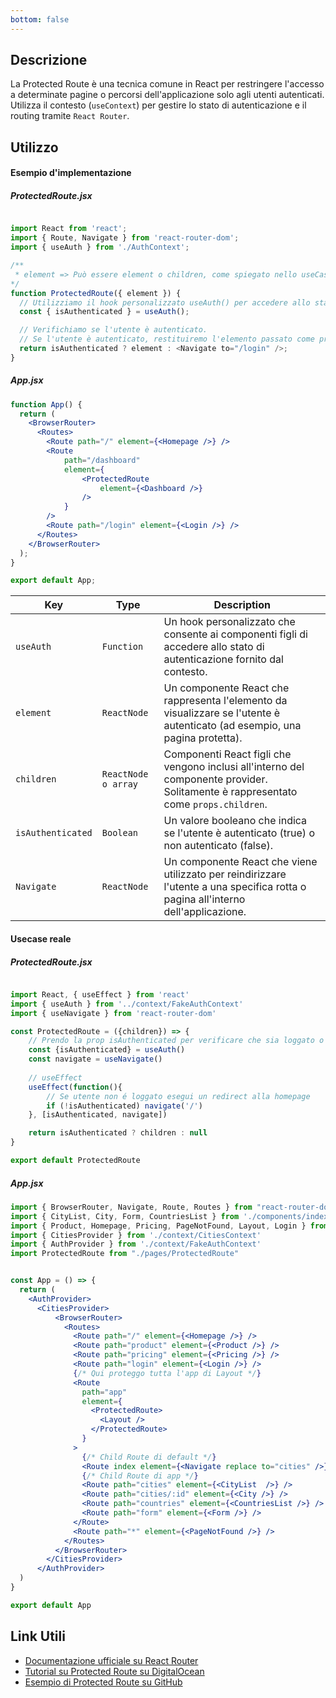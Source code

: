 ```yaml
---
bottom: false
---
```


## Descrizione

La Protected Route è una tecnica comune in React per restringere l'accesso a determinate pagine o percorsi dell'applicazione solo agli utenti autenticati. Utilizza il contesto (`useContext`) per gestire lo stato di autenticazione e il routing tramite `React Router`.

## Utilizzo

#### Esempio d'implementazione

##### ProtectedRoute.jsx

```jsx

import React from 'react';
import { Route, Navigate } from 'react-router-dom';
import { useAuth } from './AuthContext';

/**
 * element => Può essere element o children, come spiegato nello useCase reale
*/
function ProtectedRoute({ element }) {
  // Utilizziamo il hook personalizzato useAuth() per accedere allo stato di autenticazione.
  const { isAuthenticated } = useAuth();

  // Verifichiamo se l'utente è autenticato.
  // Se l'utente è autenticato, restituiremo l'elemento passato come prop altrimenti reindirizzeremo l'utente alla pagina di accesso.
  return isAuthenticated ? element : <Navigate to="/login" />;
}
```

##### App.jsx

```jsx
function App() {
  return (
    <BrowserRouter>
      <Routes>
        <Route path="/" element={<Homepage />} />
        <Route 
            path="/dashboard" 
            element={
                <ProtectedRoute
                    element={<Dashboard />} 
                />
            } 
        />
        <Route path="/login" element={<Login />} />
      </Routes>
    </BrowserRouter>
  );
}

export default App;

```

| **Key** | **Type** | **Description** |
| ----------------- | --------------------- | -------------------------- |
| `useAuth`         | `Function`            | Un hook personalizzato che consente ai componenti figli di accedere allo stato di autenticazione fornito dal contesto. |
| `element`         | `ReactNode`           | Un componente React che rappresenta l'elemento da visualizzare se l'utente è autenticato (ad esempio, una pagina protetta).  |
| `children`        | `ReactNode o array`   | Componenti React figli che vengono inclusi all'interno del componente provider. Solitamente è rappresentato come `props.children`. |
| `isAuthenticated` | `Boolean`             | Un valore booleano che indica se l'utente è autenticato (true) o non autenticato (false).                                    |
| `Navigate`        | `ReactNode`           | Un componente React che viene utilizzato per reindirizzare l'utente a una specifica rotta o pagina all'interno dell'applicazione. |



#### Usecase reale

##### ProtectedRoute.jsx

```jsx

import React, { useEffect } from 'react'
import { useAuth } from '../context/FakeAuthContext'
import { useNavigate } from 'react-router-dom'

const ProtectedRoute = ({children}) => {
    // Prendo la prop isAuthenticated per verificare che sia loggato o meno
    const {isAuthenticated} = useAuth()
    const navigate = useNavigate()
  
    // useEffect
    useEffect(function(){
        // Se utente non é loggato esegui un redirect alla homepage
        if (!isAuthenticated) navigate('/')
    }, [isAuthenticated, navigate])

    return isAuthenticated ? children : null
}

export default ProtectedRoute

```

##### App.jsx

```jsx
import { BrowserRouter, Navigate, Route, Routes } from "react-router-dom"
import { CityList, City, Form, CountriesList } from './components/index'
import { Product, Homepage, Pricing, PageNotFound, Layout, Login } from './pages/index'
import { CitiesProvider } from './context/CitiesContext'
import { AuthProvider } from './context/FakeAuthContext'
import ProtectedRoute from "./pages/ProtectedRoute"


const App = () => {
  return (
    <AuthProvider>
      <CitiesProvider>
          <BrowserRouter>
            <Routes>
              <Route path="/" element={<Homepage />} />
              <Route path="product" element={<Product />} />
              <Route path="pricing" element={<Pricing />} />
              <Route path="login" element={<Login />} />
              {/* Qui proteggo tutta l'app di Layout */}
              <Route 
                path="app" 
                element={
                  <ProtectedRoute>
                    <Layout />
                  </ProtectedRoute>
                }
              >
                {/* Child Route di default */}
                <Route index element={<Navigate replace to="cities" />} />
                {/* Child Route di app */}
                <Route path="cities" element={<CityList  />} />
                <Route path="cities/:id" element={<City />} />
                <Route path="countries" element={<CountriesList />} />
                <Route path="form" element={<Form />} />
              </Route>
              <Route path="*" element={<PageNotFound />} />
            </Routes>
          </BrowserRouter>
        </CitiesProvider>
      </AuthProvider>
  )
}

export default App
```

## Link Utili

- [Documentazione ufficiale su React Router](https://reactrouter.com/web/guides/quick-start)
- [Tutorial su Protected Route su DigitalOcean](https://www.digitalocean.com/community/tutorials/react-protected-routes)
- [Esempio di Protected Route su GitHub](https://github.com/ReactTraining/react-router/tree/main/examples/auth-flow)
